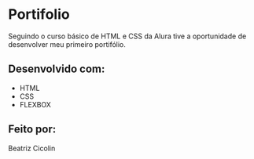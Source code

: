 <h1>Portifolio </h1>
Seguindo o curso básico de HTML e CSS da Alura tive a oportunidade de desenvolver meu primeiro portifólio. 
<h2>Desenvolvido com: </h2>
<ul>
  <li>
    HTML
  </li>
    <li>
       CSS
    </li> 
  <li>
      FLEXBOX
  </li>
</ul>
<h2> Feito por: </h2>
     Beatriz Cicolin

